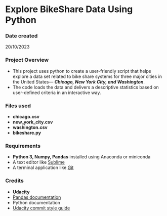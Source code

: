 # **Explore BikeShare Data Using Python**

### Date created
20/10/2023

### Project Overview
* This project uses python to create a user-friendly script 
that helps explore a data set related to bike share systems 
for three major cities in the United States— ***Chicago, New York City, and Washington***. 
* The code loads the data and delivers a descriptive statistics 
based on user-defined criteria in an interactive way.

### Files used
* **chicago.csv**
* **new_york_city.csv**
* **washington.csv**
* **bikeshare.py**

### Requirements
* **Python 3, Numpy, Pandas** installed using Anaconda or miniconda
* A text editor like [Sublime](https://www.sublimetext.com/download)
* A terminal application like [Git](https://git-scm.com/downloads)

### Credits
* **[Udacity]()**
* [Pandas documentation](https://pandas.pydata.org/pandas-docs/stable/)
* Python documentation
* [Udacity commit style guide](https://udacity.github.io/git-styleguide/)



